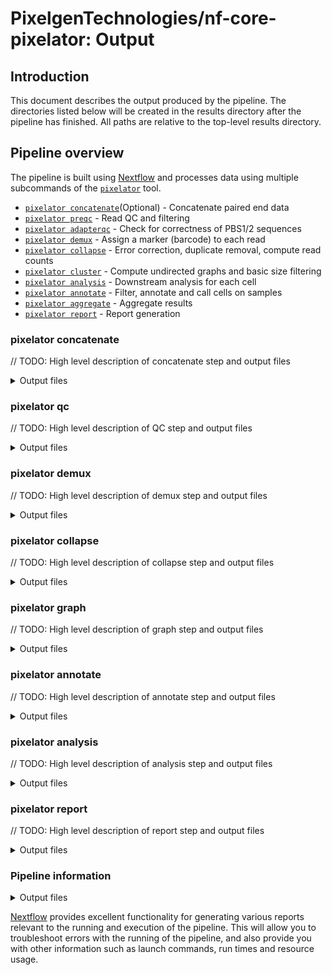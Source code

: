 # PixelgenTechnologies/nf-core-pixelator: Output

## Introduction

This document describes the output produced by the pipeline.
The directories listed below will be created in the results directory after the pipeline has finished. All paths are relative to the top-level results directory.

<!-- TODO nf-core: Write this documentation describing your workflow's output -->

## Pipeline overview

The pipeline is built using [Nextflow](https://www.nextflow.io/) and processes data using multiple subcommands of the [`pixelator`](https://github.com/PixelgenTechnologies/pixelator) tool.

- [`pixelator concatenate`](#pixelator-concatenate)(Optional) - Concatenate paired end data
- [`pixelator preqc`](#pixelator-preqc) - Read QC and filtering
- [`pixelator adapterqc`](#pixelator-adapterqc) - Check for correctness of PBS1/2 sequences
- [`pixelator demux`](#pixelator-demux) - Assign a marker (barcode) to each read
- [`pixelator collapse`](#pixelator-collapse) - Error correction, duplicate removal, compute read counts
- [`pixelator cluster`](#pixelator-cluster) - Compute undirected graphs and basic size filtering
- [`pixelator analysis`](#pixelator-analysis) - Downstream analysis for each cell
- [`pixelator annotate`](#pixelator-annotate) - Filter, annotate and call cells on samples
- [`pixelator aggregate`](#pixelator-aggregate) - Aggregate results
- [`pixelator report`](#pixelator-report) - Report generation

### pixelator concatenate

// TODO: High level description of concatenate step and output files

<details markdown="1">
<summary>Output files</summary>

- `pixelator`
  - `concatenate`
    - `<sample-id>.merged.fastq.gz`:
      Combine R1 and R2 reads into full amplicon reads and calculate Q30 scores for the amplicon regions.
    - `<sample-id>.report.json`: Q30 metrics of the amplicon.
    - `<sample-id>.meta.json`: Command invocation metadata.
- `logs`
  - \*pixelator-concatenate.log`: pixelator log output.

</details>

### pixelator qc

// TODO: High level description of QC step and output files

<details markdown="1">
<summary>Output files</summary>

- `pixelator`

  - `preqc`
    - `<sample-id>.processed.fastq.gz`: Processed reads.
    - `<sample-id>.failed.fastq.gz`: Discarded reads.
    - `<sample-id>.report.json`: Fastp json report.
    - `<sample-id>.meta.json`: Command invocation metadata.
  - `adapterqc`
    - `<sample-id>.processed.fastq.gz`: Processed reads.
    - `<sample-id>.failed.fastq.gz`: Discarded reads.
    - `<sample-id>.report.json`: Cutadapt json report.
    - `<sample-id>.meta.json`: Command invocation metadata.

- `logs` - `*pixelator-preqc.log`: pixelator log output.

</details>

### pixelator demux

// TODO: High level description of demux step and output files

<details markdown="1">
<summary>Output files</summary>

- `pixelator`

  - `demux`
    - `<sample-id>.processed-<antibody_name>.fastq.gz`: Reads demultiplexed per antibody.
    - `<sample-id>.failed.fastq.gz`: Discarded reads that do not match an antibody barcode.
    - `<sample-id>.report.json`: Cutadapt json report.
    - `<sample-id>.meta.json`: Command invocation metadata.

- `logs`
  - `*pixelator-demultiplex.log`: pixelator log output.

</details>

### pixelator collapse

// TODO: High level description of collapse step and output files

<details markdown="1">
<summary>Output files</summary>

- `pixelator`

  - `adapterqc`
    - `<sample-id>.collapsed.csv.gz`: Edgelist of the graph.
    - `<sample-id>.report.json`: Statistics for the collapse step.
    - `<sample-id>.meta.json`: Command invocation metadata.

- `logs`
  - `*pixelator-collapse.log`: pixelator log output.

</details>

### pixelator graph

// TODO: High level description of graph step and output files

<details markdown="1">
<summary>Output files</summary>

- `pixelator`

  - `cluster`
    - `<sample-id>.components_recovered.csv`
    - `<sample-id>.edgelist.csv.gz`
    - `<sample-id>.raw_edgelist.csv.gz`
    - `<sample-id>.meta.json`: Command invocation metadata.
    - `<sample-id>.report.json`
    - `*.meta.json`: Command invocation metadata.

- `logs`
  - `*pixelator-cluster.log`: pixelator log output.

</details>

### pixelator annotate

// TODO: High level description of annotate step and output files

<details markdown="1">
<summary>Output files</summary>

- `pixelator`

  - `annotate`
    - `<sample-id>.dataset.pxl`
    - `<sample-id>.meta.json`: Command invocation metadata.
    - `<sample-id>.rank_vs_size.png`
    - `<sample-id>.raw_components_metrics.csv`
    - `<sample-id>.report.json`
    - `<sample-id>.umap.png`

- `logs`
  - `*pixelator-annotate.log`: pixelator log output.
  </details>

### pixelator analysis

// TODO: High level description of analysis step and output files

<details markdown="1">
<summary>Output files</summary>

- `pixelator`

  - `analysis`
    - `<sample-id>.dataset.pxl`
    - `<sample-id>.meta.json`: Command invocation metadata.
    - `<sample-id>.report.json`

- `logs`
  - `*pixelator-analysis.log`: pixelator log output.

</details>

### pixelator report

// TODO: High level description of report step and output files

<details markdown="1">
<summary>Output files</summary>

- `pixelator`
  - `report`
    - `<sample-id>_report.html`
- `logs`
  - `*pixelator-report.log`: Pixelator report log output.

</details>

### Pipeline information

<details markdown="1">
<summary>Output files</summary>

- `pipeline_info/`
  - Reports generated by Nextflow: `execution_report.html`, `execution_timeline.html`, `execution_trace.txt` and `pipeline_dag.dot`/`pipeline_dag.svg`.
  - Reports generated by the pipeline: `pipeline_report.html`, `pipeline_report.txt` and `software_versions.yml`. The `pipeline_report*` files will only be present if the `--email` / `--email_on_fail` parameter's are used when running the pipeline.
  - Reformatted samplesheet files used as input to the pipeline: `samplesheet.valid.csv`.
  - Metadata file with software versions, environment information and pipeline configuration for debugging: 'metadata.json'

</details>

[Nextflow](https://www.nextflow.io/docs/latest/tracing.html) provides excellent functionality for generating various reports relevant to the running and execution of the pipeline. This will allow you to troubleshoot errors with the running of the pipeline, and also provide you with other information such as launch commands, run times and resource usage.
